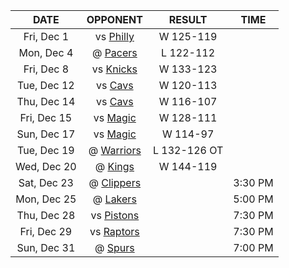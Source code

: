 |    DATE     |            OPPONENT             |    RESULT    |  TIME   |
|:-----------:|:-------------------------------:|:------------:|:-------:|
| Fri, Dec 1  |     vs [Philly](/r/sixers)      |  W 125-119   |         |
| Mon, Dec 4  |      @ [Pacers](/r/pacers)      |  L 122-112   |         |
| Fri, Dec 8  |    vs [Knicks](/r/NYKnicks)     |  W 133-123   |         |
| Tue, Dec 12 |   vs [Cavs](/r/clevelandcavs)   |  W 120-113   |         |
| Thu, Dec 14 |   vs [Cavs](/r/clevelandcavs)   |  W 116-107   |         |
| Fri, Dec 15 |   vs [Magic](/r/OrlandoMagic)   |  W 128-111   |         |
| Sun, Dec 17 |   vs [Magic](/r/OrlandoMagic)   |   W 114-97   |         |
| Tue, Dec 19 |    @ [Warriors](/r/warriors)    | L 132-126 OT |         |
| Wed, Dec 20 |       @ [Kings](/r/kings)       |  W 144-119   |         |
| Sat, Dec 23 |   @ [Clippers](/r/LAClippers)   |              | 3:30 PM |
| Mon, Dec 25 |      @ [Lakers](/r/lakers)      |              | 5:00 PM |
| Thu, Dec 28 | vs [Pistons](/r/DetroitPistons) |              | 7:30 PM |
| Fri, Dec 29 | vs [Raptors](/r/torontoraptors) |              | 7:30 PM |
| Sun, Dec 31 |     @ [Spurs](/r/NBASpurs)      |              | 7:00 PM |